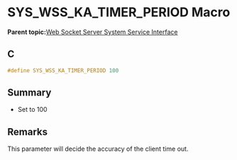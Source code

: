 # SYS\_WSS\_KA\_TIMER\_PERIOD Macro

**Parent topic:**[Web Socket Server System Service Interface](GUID-9DCBB817-ECC8-46C6-954B-F6B0D8F5C0BC.md)

## C

```c
#define SYS_WSS_KA_TIMER_PERIOD 100

```

## Summary

-   Set to 100


## Remarks

This parameter will decide the accuracy of the client time out.


